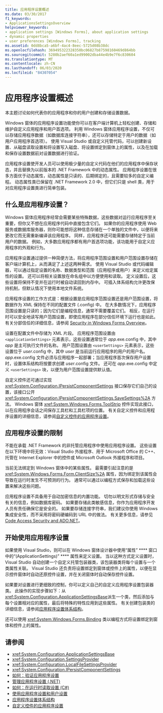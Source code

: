 ```yaml
---
title: 应用程序设置概述
ms.date: 03/30/2017
f1_keywords:
- ApplicationsSettingsOverview
helpviewer_keywords:
- application settings [Windows Forms], about application settings
- dynamic properties
- user preferences [Windows Forms], tracking
ms.assetid: 0dd8bca5-a6bf-4ac4-8eec-5725d08b38dc
ms.openlocfilehash: 369495322328350bc06827b87598160469d864bb
ms.sourcegitcommit: 5280b2aef60a1ed99002dba44e4b9e7f6c830604
ms.translationtype: MT
ms.contentlocale: zh-CN
ms.lasthandoff: 06/03/2020
ms.locfileid: "84307054"
---
```

# <a name="application-settings-overview"></a>应用程序设置概述
本主题讨论如何代表你的应用程序和你的用户创建和存储设置数据。

 Windows 窗体的应用程序设置功能使你可以在客户端计算机上轻松创建、存储和维护自定义应用程序和用户首选项。 利用 Windows 窗体应用程序设置，不仅可以存储应用程序数据（如数据库连接字符串），还可以存储特定于用户的数据（如用户应用程序首选项）。 使用 Visual Studio 或自定义托管代码，可以创建新设置、从磁盘读取设置和将设置写入磁盘、将设置绑定到窗体上的属性，以及在加载和保存设置数据前对设置数据进行验证。

 应用程序设置使开发人员可以使用极少量的自定义代码在他们的应用程序中保存状态，并且替换为以前版本的 .NET Framework 中的动态属性。 应用程序设置在很多方面优于动态属性，动态属性是只读的、后期绑定的，且需要较多的自定义编程。 动态属性类已保留在 .NET Framework 2.0 中，但它们只是 shell 类，用于对应用程序设置类进行简单包装。

## <a name="what-are-application-settings"></a>什么是应用程序设置？
 Windows 窗体应用程序经常会需要某些特殊数据，这些数据对运行应用程序至关重要，但你又不想在应用程序代码中直接包含它们。 如果你的应用程序使用 Web 服务或数据库服务器，则你可能想将这种信息存储在一个单独的文件中，以便将来更改它而无需重新编译该应用程序。 同样，应用程序还可能需要存储特定于当前用户的数据。 例如，大多数应用程序都有用户首选项功能，该功能用于自定义应用程序的外观和行为。

 应用程序设置通过提供一种简便方法，将应用程序范围设置和用户范围设置存储在客户端计算机上，从而满足了上述这两种需求。 使用 Visual Studio 或代码编辑器，可以通过指定设置的名称、数据类型和范围（应用程序或用户）来定义给定属性的设置。 还可以将相关设置放在命名组中以方便使用和读取。 定义设置后，这些设置将保持不变并在运行时被自动读回到内存中。 可插入体系结构允许更改保持机制，但默认情况下使用本地文件系统。

 应用程序设置的工作方式是：根据设置是应用程序范围设置还是用户范围设置，将数据作为 XML 保持在不同的配置文件 (.config) 中。 在大多数情况下，应用程序范围设置是只读的；因为它们是编程信息，通常不需要覆盖它们。 相反，在运行时可以安全地读写用户范围设置，即使应用程序在部分信任环境下运行也是如此。 有关分部信任的详细信息，请参阅 [Security in Windows Forms Overview](../security-in-windows-forms-overview.md)。

 设置在配置文件中存储为 XML 片段。 应用程序范围设置由 `<applicationSettings>` 元素表示，这些设置通常位于 *app*.exe.config 中，其中 *app* 是主可执行文件的名称。 用户范围设置由 `<userSettings>` 元素表示，这些设置位于 *user*.config 中，其中 *user* 是当前运行应用程序的用户的用户名。 *app*.exe.config 文件必须与应用程序一起部署；当应用程序首次保存用户设置时，设置体系结构将按要求创建 *user*.config 文件。 还可在 *app*.exe.config 中定义 `<userSettings>` 块，以便为用户范围设置提供默认值。

 自定义控件还可通过实现 <xref:System.Configuration.IPersistComponentSettings> 接口保存它们自己的设置，该接口公开 <xref:System.Configuration.IPersistComponentSettings.SaveSettings%2A> 方法。 Windows 窗体 <xref:System.Windows.Forms.ToolStrip> 控件实现此接口，以在应用程序会话之间保存工具栏和工具栏项的位置。 有关自定义控件和应用程序设置的详细信息，请参阅[自定义控件的应用程序设置](application-settings-for-custom-controls.md)。

## <a name="limitations-of-application-settings"></a>应用程序设置的限制
 不能在承载 .NET Framework 的非托管应用程序中使用应用程序设置。 这些设置在以下环境中将无效：Visual Studio 外接程序、用于 Microsoft Office 的 C++、托管在 Internet Explorer 中的控件或 Microsoft Outlook 外接程序和项目。

 当前无法绑定到 Windows 窗体中的某些属性。 最需要引起注意的是 <xref:System.Windows.Forms.Form.ClientSize%2A> 属性，因为绑定到该属性会导致在运行时发生不可预测的行为。 通常可以通过以编程方式保存和加载这些设置来解决这些问题。

 应用程序设置不具备用于自动加密信息的内置功能。 切勿以明文形式存储与安全有关的信息，例如数据库密码。 如果要存储此类敏感信息，你作为应用程序开发人员有责任确保它是安全的。 如果要存储连接字符串，我们建议你使用 Windows 集成安全性，而不采用将密码硬编码到 URL 中的做法。 有关更多信息，请参见 [Code Access Security and ADO.NET](../../data/adonet/code-access-security.md)。

## <a name="getting-started-with-application-settings"></a>开始使用应用程序设置
 如果使用 Visual Studio，则可以在 Windows 窗体设计器中使用“属性” **** 窗口中的“(ApplicationSettings)” **** 属性来定义设置。 当以这种方式定义设置时，Visual Studio 自动创建一个自定义托管包装器类，该包装器类将每个设置与一个类属性关联。 Visual Studio 还负责将设置绑定到窗体或控件上的属性，以便在显示控件窗体时自动还原控件设置，并在关闭窗体时自动保存控件设置。

 如果要对设置进行更细致的控制，你可以定义自己的自定义应用程序设置包装器类。 此操作的实现步骤如下：从 <xref:System.Configuration.ApplicationSettingsBase>派生一个类，然后添加与每个设置相对应的属性，最后将特殊的特性应用到这些属性。 有关创建包装类的详细信息，请参阅[应用程序设置体系结构](application-settings-architecture.md)。

 还可以使用 <xref:System.Windows.Forms.Binding> 类以编程方式将设置绑定到窗体和控件上的属性。

## <a name="see-also"></a>请参阅

- <xref:System.Configuration.ApplicationSettingsBase>
- <xref:System.Configuration.SettingsProvider>
- <xref:System.Configuration.LocalFileSettingsProvider>
- <xref:System.Configuration.IPersistComponentSettings>
- [如何：验证应用程序设置](how-to-validate-application-settings.md)
- [管理应用程序设置 (.NET)](/visualstudio/ide/managing-application-settings-dotnet)
- [如何：在运行时读取设置 (C#)](how-to-read-settings-at-run-time-with-csharp.md)
- [使用应用程序设置和用户设置](using-application-settings-and-user-settings.md)
- [应用程序设置体系结构](application-settings-architecture.md)
- [自定义控件的应用程序设置](application-settings-for-custom-controls.md)
